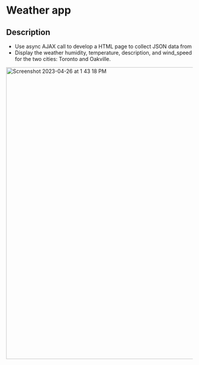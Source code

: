 # Weather app

## Description
- Use async AJAX call to develop a HTML page to collect JSON data from
- Display the weather humidity, temperature, description, and wind_speed for the two cities: Toronto and Oakville. 


<img width="788" alt="Screenshot 2023-04-26 at 1 43 18 PM" src="https://user-images.githubusercontent.com/101900083/234659576-570d9715-bb95-4afd-8e43-dd36318d09e9.png">
